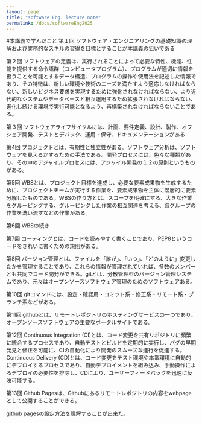 ```yaml
---
layout: page
title: "software Eng. lecture note"
permalink: /docs/softwareEng2025
---
```


#本講義で学んだこと
第１回
ソフトウェア・エンジニアリングの基礎知識の理解および実務的なスキルの習得を目標とすることが本講義の狙いである

第２回
ソフトウェアの定義は、実行されることによって必要な特性、機能、性能を提供する命令語群（コンピュータプログラム）、プログラムが適切に情報を扱うことを可能とするデータ構造、プログラムの操作や使用法を記述した情報であり、その特徴は、新しい環境や技術のニーズを満たすよう適応しなければならない、新しいビジネス要求を実現するために強化されなければならない、より近代的なシステムやデータベースと相互運用するため拡張されなければならない、進化し続ける環境で実行可能となるよう、再構築されなければならないことである。

第３回
ソフトウェアライフサイクルには、計画、要件定義、設計、製作、オフシェア開発、テストとデバック、運用・保守、ドキュメンテーションがある

第4回
プロジェクトとは、有期性と独立性がある。ソフトウェア分析は、ソフトウェアを見えるかするための手法である。開発プロセスには、色々な種類があり、その中のアジャイルプロセスには、アジャイル開発の１２の原則というものがある。

第5回
WBSとは、プロジェクト目標を達成し、必要な要素成果物を生成するために、プロジェクトチームが実行する作業を、要素成果物を主体に階層的に要素分解したものである。WBSの作り方とは、スコープを明確にする、大きな作業をグルーピングする、グルーピングした作業の相互関連を考える、各グループの作業を洗い流すなどの作業がある。

第6回
WBSの続き

第7回
コーティングとは、コードを読みやすく書くことであり、PEP8というコードをきれいに書くための規則がある。

第8回
バージョン管理とは、ファイルを「誰が」、「いつ」、「どのように」変更したかを管理することであり、これらの情報が管理されていれば、多数のメンバーとも共同でコード開発ができる。gitとは、分散管理型のバージョン管理システムであり、元々はオープンソースソフトウェア管理のためのソフトウェアある。

第10回
gitコマンドには、設定・確認用・コミット系・修正系・リモート系・ブランチ系などがある。

第11回
githubとは、リモートレポジトリのホスティングサービスの一つであり、オープンソースソフトウェアの主要なポータルサイトである。

第12回
Continuous Integration (CI)とは、コード変更を共有リポジトリに頻繁に統合するプロセスであり、自動テストとビルドを定期的に実行し、バグの早期発見と修正を可能に、CIの自動化により開発のスムーズな進行を促進する。Continuous Delivery (CD)とは、コード変更をテスト環境や本番環境に自動的にデプロイするプロセスであり、自動デプロイメントを組み込み、手動操作によるデプロイの必要性を排除し、CDにより、ユーザーフィードバックを迅速に反映可能する。

第13回
Github Pagesは、Githubにあるリモートレポジトリの内容をwebpageとして公開することができる。





github pagesの設定方法を理解することが出来た。
